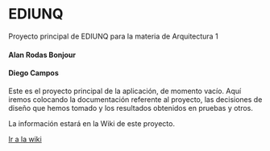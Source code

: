 # EDIUNQ

Proyecto principal de EDIUNQ para la materia de Arquitectura 1

#### Alan Rodas Bonjour
#### Diego Campos

Este es el proyecto principal de la aplicación, de momento vacío.
Aquí iremos colocando la documentación referente al proyecto,
las decisiones de diseño que hemos tomado y los resultados obtenidos
en pruebas y otros.

La información estará en la Wiki de este proyecto.

[Ir a la wiki](https://github.com/alanrodas/ediunq/wiki)